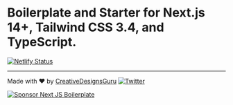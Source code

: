 # Boilerplate and Starter for Next.js 14+, Tailwind CSS 3.4, and TypeScript.
[![Netlify Status](https://api.netlify.com/api/v1/badges/615614d4-337b-4605-9f2a-a6703e593961/deploy-status)](https://app.netlify.com/sites/htdinh-porfolio/deploys)


---

Made with ♥ by [CreativeDesignsGuru](https://creativedesignsguru.com) [![Twitter](https://img.shields.io/twitter/url/https/twitter.com/cloudposse.svg?style=social&label=Follow%20%40Ixartz)](https://twitter.com/ixartz)

[![Sponsor Next JS Boilerplate](https://cdn.buymeacoffee.com/buttons/default-red.png)](https://github.com/sponsors/ixartz)
